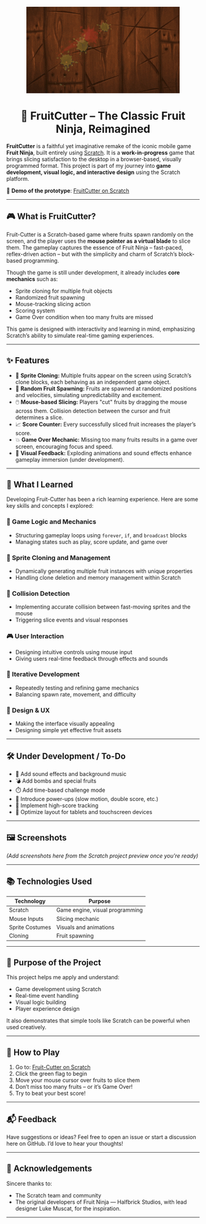 <p align="center">
  <img src="fn.gif" alt="FruitCutter Gameplay">
</p>

<h1 align="center">🍉 FruitCutter – The Classic Fruit Ninja, Reimagined</h1>

**FruitCutter** is a faithful yet imaginative remake of the iconic mobile game **Fruit Ninja**, built entirely using [Scratch](https://scratch.mit.edu). It is a **work-in-progress** game that brings slicing satisfaction to the desktop in a browser-based, visually programmed format. This project is part of my journey into **game development, visual logic, and interactive design** using the Scratch platform.

🔗 **Demo of the prototype**: [FruitCutter on Scratch](https://scratch.mit.edu/projects/1197626235)


---

## 🎮 What is FruitCutter?

Fruit-Cutter is a Scratch-based game where fruits spawn randomly on the screen, and the player uses the **mouse pointer as a virtual blade** to slice them. The gameplay captures the essence of Fruit Ninja – fast-paced, reflex-driven action – but with the simplicity and charm of Scratch’s block-based programming.

Though the game is still under development, it already includes **core mechanics** such as:

- Sprite cloning for multiple fruit objects  
- Randomized fruit spawning  
- Mouse-tracking slicing action  
- Scoring system  
- Game Over condition when too many fruits are missed

This game is designed with interactivity and learning in mind, emphasizing Scratch’s ability to simulate real-time gaming experiences.

---

## ✨ Features

- 🥭 **Sprite Cloning:** Multiple fruits appear on the screen using Scratch’s clone blocks, each behaving as an independent game object.
- 🍌 **Random Fruit Spawning:** Fruits are spawned at randomized positions and velocities, simulating unpredictability and excitement.
- 🖱️ **Mouse-based Slicing:** Players "cut" fruits by dragging the mouse across them. Collision detection between the cursor and fruit determines a slice.
- 📈 **Score Counter:** Every successfully sliced fruit increases the player’s score.
- 💥 **Game Over Mechanic:** Missing too many fruits results in a game over screen, encouraging focus and speed.
- 🎨 **Visual Feedback:** Exploding animations and sound effects enhance gameplay immersion (under development).

---

## 🧠 What I Learned

Developing Fruit-Cutter has been a rich learning experience. Here are some key skills and concepts I explored:

### 🔄 Game Logic and Mechanics
- Structuring gameplay loops using `forever`, `if`, and `broadcast` blocks
- Managing states such as play, score update, and game over

### 👾 Sprite Cloning and Management
- Dynamically generating multiple fruit instances with unique properties
- Handling clone deletion and memory management within Scratch

### 🎯 Collision Detection
- Implementing accurate collision between fast-moving sprites and the mouse
- Triggering slice events and visual responses

### 🎮 User Interaction
- Designing intuitive controls using mouse input
- Giving users real-time feedback through effects and sounds

### 🧪 Iterative Development
- Repeatedly testing and refining game mechanics
- Balancing spawn rate, movement, and difficulty

### 🎨 Design & UX
- Making the interface visually appealing
- Designing simple yet effective fruit assets

---

## 🛠️ Under Development / To-Do

- 🎵 Add sound effects and background music
- 💣 Add bombs and special fruits
- ⏱️ Add time-based challenge mode
- 🌟 Introduce power-ups (slow motion, double score, etc.)
- 💾 Implement high-score tracking
- 📱 Optimize layout for tablets and touchscreen devices

---

## 🖼️ Screenshots

*(Add screenshots here from the Scratch project preview once you're ready)*

---

## 📚 Technologies Used

| Technology | Purpose |
|------------|---------|
| Scratch    | Game engine, visual programming |
| Mouse Inputs | Slicing mechanic |
| Sprite Costumes | Visuals and animations |
| Cloning | Fruit spawning |

---

## 🎯 Purpose of the Project

This project helps me apply and understand:

- Game development using Scratch
- Real-time event handling
- Visual logic building
- Player experience design

It also demonstrates that simple tools like Scratch can be powerful when used creatively.

---

## 🚀 How to Play

1. Go to: [Fruit-Cutter on Scratch](https://scratch.mit.edu/projects/1197626235)
2. Click the green flag to begin
3. Move your mouse cursor over fruits to slice them
4. Don’t miss too many fruits – or it’s Game Over!
5. Try to beat your best score!

---

## 📬 Feedback

Have suggestions or ideas? Feel free to open an issue or start a discussion here on GitHub. I’d love to hear your thoughts!

---

## 🙌 Acknowledgements

Sincere thanks to:
- The Scratch team and community
- The original developers of Fruit Ninja — Halfbrick Studios, with lead designer Luke Muscat, for the inspiration.

---
